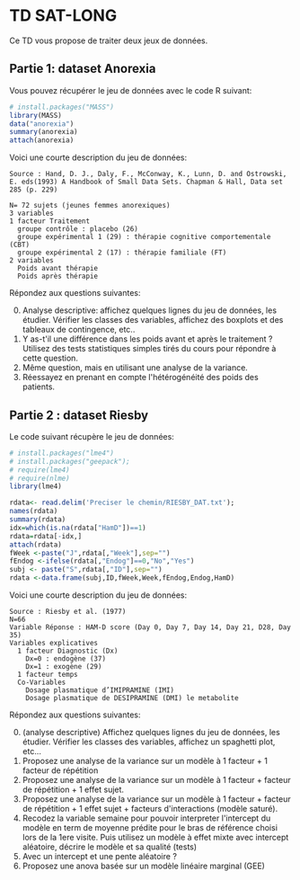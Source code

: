 # TD SAT-LONG

Ce TD vous propose de traiter deux jeux de données. 

## Partie 1: dataset Anorexia

Vous pouvez récupérer le jeu de données avec le code R suivant: 

```r
# install.packages("MASS")
library(MASS)
data("anorexia")
summary(anorexia)
attach(anorexia)
```

Voici une courte description du jeu de données: 

```
Source : Hand, D. J., Daly, F., McConway, K., Lunn, D. and Ostrowski, E. eds(1993) A Handbook of Small Data Sets. Chapman & Hall, Data set 285 (p. 229)

N= 72 sujets (jeunes femmes anorexiques)
3 variables
1 facteur Traitement
  groupe contrôle : placebo (26)
  groupe expérimental 1 (29) : thérapie cognitive comportementale (CBT)
  groupe expérimental 2 (17) : thérapie familiale (FT)
2 variables
  Poids avant thérapie
  Poids après thérapie
```

Répondez aux questions suivantes: 

0. Analyse descriptive: affichez quelques lignes du jeu de données, les étudier. Vérifier les classes des variables, affichez des boxplots et des tableaux de contingence, etc..
1. Y as-t'il une différence dans les poids avant et après le traitement ? Utilisez des tests statistiques simples tirés du cours pour répondre à cette question.  
2. Même question, mais en utilisant une analyse de la variance.
3. Réessayez en prenant en compte l'hétérogénéité des poids des patients.

## Partie 2 : dataset Riesby

Le code suivant récupère le jeu de données: 

```r
# install.packages("lme4")
# install.packages("geepack"); 
# require(lme4)
# require(nlme)
library(lme4)

rdata<- read.delim('Preciser le chemin/RIESBY_DAT.txt');
names(rdata) 
summary(rdata)
idx=which(is.na(rdata["HamD"])==1)
rdata=rdata[-idx,]
attach(rdata)
fWeek <-paste("J",rdata[,"Week"],sep="")
fEndog <-ifelse(rdata[,"Endog"]==0,"No","Yes")
subj <- paste("S",rdata[,"ID"],sep="")
rdata <-data.frame(subj,ID,fWeek,Week,fEndog,Endog,HamD)
```

Voici une courte description du jeu de données: 
```
Source : Riesby et al. (1977)
N=66
Variable Réponse : HAM-D score (Day 0, Day 7, Day 14, Day 21, D28, Day 35)
Variables explicatives
  1 facteur Diagnostic (Dx)
    Dx=0 : endogène (37)
    Dx=1 : exogène (29)
  1 facteur temps
  Co-Variables
    Dosage plasmatique d’IMIPRAMINE (IMI)
    Dosage plasmatique de DESIPRAMINE (DMI) le metabolite
```

Répondez aux questions suivantes: 

0. (analyse descriptive) Affichez quelques lignes du jeu de données, les étudier. Vérifier les classes des variables, affichez un spaghetti plot, etc...
1. Proposez une analyse de la variance sur un modèle à 1 facteur + 1 facteur de répétition
2. Proposez une analyse de la variance sur un modèle à 1 facteur + facteur de répétition + 1 effet sujet. 
3. Proposez une analyse de la variance sur un modèle à 1 facteur + facteur de répétition + 1 effet sujet + facteurs d'interactions (modèle saturé).
4. Recodez la variable semaine pour pouvoir interpreter l'intercept du modèle en term de moyenne prédite pour le bras de référence choisi lors de la 1ere visite. Puis utilisez un modèle à effet mixte avec intercept aléatoire, décrire le modèle et sa qualité (tests)
5. Avec un intercept et une pente aléatoire ?
6. Proposez une anova basée sur un modèle linéaire marginal (GEE)